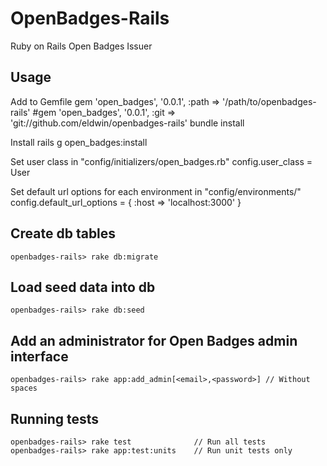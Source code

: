 # OpenBadges-Rails

Ruby on Rails Open Badges Issuer

## Usage
Add to Gemfile
    gem 'open_badges', '0.0.1', :path => '/path/to/openbadges-rails'
    #gem 'open_badges', '0.0.1', :git => 'git://github.com/eldwin/openbadges-rails'
    bundle install

Install
    rails g open_badges:install

Set user class in "config/initializers/open_badges.rb"
    config.user_class = User

Set default url options for each environment in "config/environments/"
    config.default_url_options = { :host => 'localhost:3000' }


## Create db tables
    openbadges-rails> rake db:migrate


## Load seed data into db
    openbadges-rails> rake db:seed


## Add an administrator for Open Badges admin interface
    openbadges-rails> rake app:add_admin[<email>,<password>] // Without spaces


## Running tests
    openbadges-rails> rake test              // Run all tests
    openbadges-rails> rake app:test:units    // Run unit tests only
